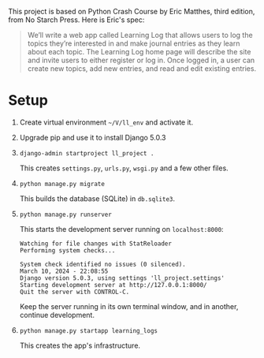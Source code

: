 This project is based on Python Crash Course by Eric Matthes, third edition, from No Starch Press. Here is Eric's spec:

>We’ll write a web app called Learning Log that allows users to log the topics they’re interested in and make journal entries as they learn about each topic. The Learning Log home page will describe the site and invite users to either register or log in. Once logged in, a user can create new topics, add new entries, and read and edit existing entries.

# Setup

  1. Create virtual environment `~/V/ll_env` and activate it.
  2. Upgrade pip and use it to install Django 5.0.3
  3. `django-admin startproject ll_project .`

     This creates `settings.py`, `urls.py`, `wsgi.py` and a few other files.

  4. `python manage.py migrate`

     This builds the database (SQLite) in `db.sqlite3`.

  5. `python manage.py runserver`

     This starts the development server running on `localhost:8000`:

     ```
     Watching for file changes with StatReloader
     Performing system checks...

     System check identified no issues (0 silenced).
     March 10, 2024 - 22:08:55
     Django version 5.0.3, using settings 'll_project.settings'
     Starting development server at http://127.0.0.1:8000/
     Quit the server with CONTROL-C.

     ```
     Keep the server running in its own terminal window, and in another, continue development.

   6. `python manage.py startapp learning_logs` 

      This creates the app's infrastructure.